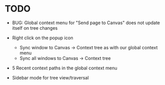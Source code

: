 # TODO

- BUG: Global context menu for "Send page to Canvas" does not update itself on tree changes
- Right click on the popup icon
  - Sync window to Canvas -> Context tree as with our global context menu
  - Sync all windows to Canvas -> Context tree
- 5 Recent context paths in the global context menu

- Sidebar mode for tree view/traversal
